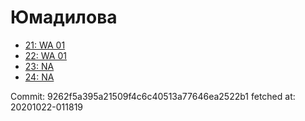 # Юмадилова
- [21: WA 01](21.md)
- [22: WA 01](22.md)
- [23: NA](23.md)
- [24: NA](24.md)

Commit: 9262f5a395a21509f4c6c40513a77646ea2522b1
 fetched at: 20201022-011819
